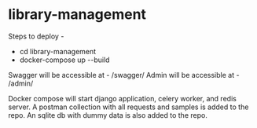 # library-management

Steps to deploy - 
  - cd library-management
  - docker-compose up --build

Swagger will be accessible at - /swagger/
Admin will be accessible at - /admin/

Docker compose will start django application, celery worker, and redis server.
A postman collection with all requests and samples is added to the repo.
An sqlite db with dummy data is also added to the repo.




